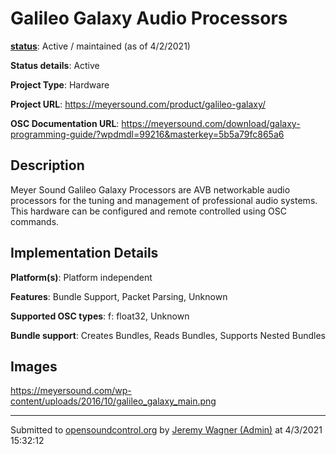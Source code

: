 # Galileo Galaxy Audio Processors

**[status](../implementation-status.html)**: Active / maintained (as of 4/2/2021)

**Status details**: 
Active

**Project Type**: Hardware

**Project URL**: <https://meyersound.com/product/galileo-galaxy/>

**OSC Documentation URL**: <https://meyersound.com/download/galaxy-programming-guide/?wpdmdl=99216&masterkey=5b5a79fc865a6>

## Description

Meyer Sound Galileo Galaxy Processors are AVB networkable audio processors for the tuning and management of professional audio systems. This hardware can be configured and remote controlled using OSC commands.

## Implementation Details

**Platform(s)**: Platform independent

**Features**: Bundle Support, Packet Parsing, Unknown

**Supported OSC types**: f: float32, Unknown

**Bundle support**: Creates Bundles, Reads Bundles, Supports Nested Bundles

## Images 

https://meyersound.com/wp-content/uploads/2016/10/galileo_galaxy_main.png

---
Submitted to [opensoundcontrol.org](https://opensoundcontrol.org) by [Jeremy Wagner (Admin)](http://www.meyersound.com) at 4/3/2021 15:32:12
